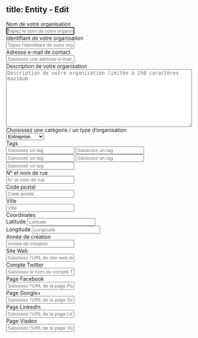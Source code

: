 title: Entity - Edit
----
<form class="form-horizontal">
  <div class="form-group">
    <label for="entity-name" class="col-sm-3 control-label">Nom de votre organisation</label>
    <div class="col-sm-9">
      <input type="text" class="form-control" placeholder="Tapez le nom de votre organisation" autofocus="autofocus" id="entity-name" name="name" />  
    </div>
  </div>
  <div class="form-group">
    <label for="entity-id" class="col-sm-3 control-label">Identifiant de votre organisation</label>
    <div class="col-sm-9">
      <input type="text" class="form-control" placeholder="Tapez l'identifiant de votre organisation" id="entity-id" name="id" />
    </div>
  </div>
  <div class="form-group">
    <label for="entity-email" class="col-sm-3 control-label">Adresse e-mail de contact</label>
    <div class="col-sm-9">
      <input type="email" class="form-control" placeholder="Saisissez une adresse e-mail de contact" id="entity-email" name="email" />
    </div>
  </div>
  <div class="form-group">
    <label for="entity-description" class="col-sm-3 control-label">Description de votre organisation</label>
    <div class="col-sm-9">
      <textarea name="description" id="entity-description"
        placeholder="Description de votre organisation limitée à 250 caractères maximum"
        class="form-control"
        rows="10"
        cols="80"
        style="width:100%"></textarea>
    </div>
  </div>  
  
  <div class="form-group">
    <label for="entity-category" class="col-sm-3 control-label">Choisissez une catégorie / un type d’organisation</label>
    <div class="col-sm-9">
        <select class="form-control" id="entity-category" name="category" placeholder="Catégorie">
            <option selected>Entreprise</option>
            <option>Tiers-lieu</option>
            <option>Incubateur</option>
            <option>Investisseur</option>
            <option>Communauté</option>
            <option>Ecole</option>
            <option>Acteur public</option>
        </select>
    </div>
  </div>
  
  <div class="form-group">
    <label for="entity-tag" class="col-sm-3 control-label">Tags</label>
    <div class="col-sm-9">
      <input type="text" class="form-control" placeholder="Saisissez un tag" id="entity-tag" name="tag" />
      <input type="text" class="form-control" placeholder="Saisissez un tag" name="tag" />
      <input type="text" class="form-control" placeholder="Saisissez un tag" name="tag" />
      <input type="text" class="form-control" placeholder="Saisissez un tag" name="tag" />
      <input type="text" class="form-control" placeholder="Saisissez un tag" name="tag" />
    </div>
  </div>
  
  <div class="form-group">
    <label for="entity-address" class="col-sm-3 control-label">N° et nom de rue</label>
    <div class="col-sm-9">
      <input type="text" class="form-control" placeholder="N° et nom de rue" id="entity-address" name="address" />
    </div>
  </div>

  <div class="form-group">
    <label for="entity-postcode" class="col-sm-3 control-label">Code postal</label>
    <div class="col-sm-9">
      <input type="text" class="form-control" placeholder="Code postal" id="entity-postcode" name="postcode" />
    </div>
  </div>
  
  <div class="form-group">
    <label for="entity-city" class="col-sm-3 control-label">Ville</label>
    <div class="col-sm-9">
      <input type="text" class="form-control" placeholder="Ville" id="entity-city" name="city" />
    </div>
  </div>
  
  <div class="form-group">
    <label class="col-sm-3 control-label">Coordinates</label>
    <div class="col-sm-4">
      <label for="entity-coord-lat">Latitude</label>
      <input type="text" class="form-control" id="entity-coord-lat" name="coordinates.lat" placeholder="Latitude" />
    </div>
    <div class="col-sm-4">
      <label for="entity-coord-lng">Longitude</label>
      <input type="text" class="form-control" id="entity-coord-lng" name="coordinates.lng" placeholder="Longitude" />
    </div>
  </div>

  <div class="form-group">
    <label for="entity-creationyear" class="col-sm-3 control-label">Année de création</label>
    <div class="col-sm-9">
      <input type="text" class="form-control" placeholder="Année de création" id="entity-creationyear" name="creationyear" />
    </div>
  </div>
  
  <div class="form-group">
    <label for="entity-url" class="col-sm-3 control-label">Site Web</label>
    <div class="col-sm-9">
      <input type="text" class="form-control" placeholder="Saisissez l'URL du site web de votre organisation" id="entity-url" name="url" />
    </div>
  </div>

  <div class="form-group">
    <label for="entity-twitter" class="col-sm-3 control-label">Compte Twitter</label>
    <div class="col-sm-9">
      <input type="text" class="form-control" placeholder="Saisissez le nom du compte Twitter de votre organisation" id="entity-twitter" name="twitter" />
    </div>
  </div>
    

  <div class="form-group">
    <label for="entity-facebook" class="col-sm-3 control-label">Page Facebook</label>
    <div class="col-sm-9">
      <input type="text" class="form-control" placeholder="Saisissez l'URL de la page Facebook de votre organisation" id="entity-facebook" name="facebook" />
    </div>
  </div>
    

  <div class="form-group">
    <label for="entity-googleplus" class="col-sm-3 control-label">Page Google+</label>
    <div class="col-sm-9">
      <input type="email" class="form-control" placeholder="Saisissez l'URL de la page Google+ de votre organisation" id="entity-googleplus" name="googleplus" />
    </div>
  </div>


  <div class="form-group">
    <label for="entity-linkedin" class="col-sm-3 control-label">Page LinkedIn</label>
    <div class="col-sm-9">
      <input type="text" class="form-control" placeholder="Saisissez l'URL de la page LinkedIn de votre organisation" id="entity-linkedin" name="linkedin" />
    </div>
  </div>
    

  <div class="form-group">
    <label for="entity-viadeo" class="col-sm-3 control-label">Page Viadeo</label>
    <div class="col-sm-9">
      <input type="text" class="form-control" placeholder="Saisissez l'URL de la page Viadeo de votre organisation" id="entity-viadeo" name="viadeo" />
    </div>
  </div>
    
  
  
</form>


